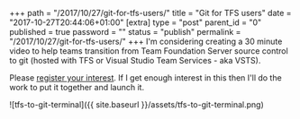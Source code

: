 +++
path = "/2017/10/27/git-for-tfs-users/"
title = "Git for TFS users"
date = "2017-10-27T20:44:06+01:00"
[extra]
type = "post"
parent_id = "0"
published = true
password = ""
status = "publish"
permalink = "/2017/10/27/git-for-tfs-users/"
+++
I'm considering creating a 30 minute video to help teams transition from Team Foundation Server source control to git (hosted with TFS or Visual Studio Team Services - aka VSTS).

Please [register your interest](http://eepurl.com/c9imrH). If I get enough interest in this then I'll do the work to put it together and launch it.

![tfs-to-git-terminal]({{ site.baseurl }}/assets/tfs-to-git-terminal.png)
